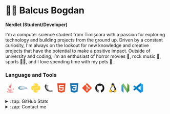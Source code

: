 # 👨‍💻 Balcus Bogdan 

**Nerdlet (Student/Developer)**

I'm a computer science student from Timișoara with a passion for exploring technology and building projects from the ground up. Driven by a constant curiosity, I'm always on the lookout for new knowledge and creative projects that have the potential to make a positive impact. Outside of university and coding, I’m an enthusiast of horror movies 👻, rock music 🎸, sports 🏋️‍♂️, and I love spending time with my pets 🐶.


### Language and Tools

<img align="left" alt="Java" width="30px" style="padding-right:10px;" src="https://github.com/devicons/devicon/blob/v2.16.0/icons/java/java-plain.svg"/>
<img align="left" alt="OpenGL" width="30px" style="padding-right:10px;" src="https://github.com/devicons/devicon/blob/v2.16.0/icons/opengl/opengl-plain.svg"/>
<img align="left" alt="Python" width="30px" style="padding-right:10px;" src="https://github.com/devicons/devicon/blob/v2.16.0/icons/python/python-plain.svg"/>
<img align="left" alt="Flask" width="30px" style="padding-right:10px;" src="https://github.com/devicons/devicon/blob/v2.16.0/icons/flask/flask-original.svg"/>
<img align="left" alt="HTML5" width="30px" style="padding-right:10px;" src="https://github.com/devicons/devicon/blob/v2.16.0/icons/html5/html5-plain.svg"/>
<img align="left" alt="CSS" width="30px" style="padding-right:10px;" src="https://github.com/devicons/devicon/blob/v2.16.0/icons/css3/css3-plain.svg"/>
<img align="left" alt="Git" width="30px" style="padding-right:10px;" src="https://github.com/devicons/devicon/blob/v2.16.0/icons/git/git-plain.svg"/>
<img align="left" alt="GitHub" width="30px" style="padding-right:10px;" src="https://github.com/devicons/devicon/blob/v2.16.0/icons/github/github-original.svg"/>
<img align="left" alt="Linux" width="30px" style="padding-right:10px;" src="https://github.com/devicons/devicon/blob/v2.16.0/icons/linux/linux-original.svg"/>
<img align="left" alt="Neovim" width="30px" style="padding-right:10px;" src="https://github.com/devicons/devicon/blob/v2.16.0/icons/neovim/neovim-original.svg"/>
<img align="left" alt="Vscode" width="30px" style="padding-right:10px;" src="https://github.com/devicons/devicon/blob/v2.16.0/icons/vscode/vscode-original.svg"/>




<br><br>

<details>
  <summary>:zap: GitHub Stats</summary>
  
  ![Balcus stats](https://github-readme-stats.vercel.app/api?username=Balcus&show_icons=true&theme=gruvbox)
  
</details>

<details>
  <summary>:zap: Contact me</summary>
    <br>
    <a href="https://www.linkedin.com/in/bogdan-balcus-755438331/">LinkedIn</a>&nbsp;&nbsp;
    <a href="mailto:your-email@example.com">Email me!</a>
  </details>



